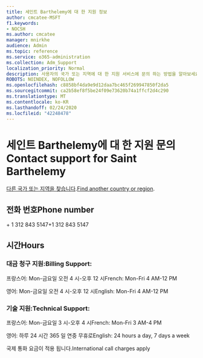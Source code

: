 ```yaml
---
title: 세인트 Barthelemy에 대 한 지원 정보
author: cmcatee-MSFT
f1.keywords:
- NOCSH
ms.author: cmcatee
manager: mnirkhe
audience: Admin
ms.topic: reference
ms.service: o365-administration
ms.collection: Adm_Support
localization_priority: Normal
description: 사용자의 국가 또는 지역에 대 한 지원 서비스에 문의 하는 방법을 알아보세요.
ROBOTS: NOINDEX, NOFOLLOW
ms.openlocfilehash: c8858bf4da9e9d12daa7bc465f269947850f2da5
ms.sourcegitcommit: ca2b58ef8f5be24f09e73620b74a1ffcf2d4c290
ms.translationtype: MT
ms.contentlocale: ko-KR
ms.lasthandoff: 02/24/2020
ms.locfileid: "42248478"
---
```

# <a name="contact-support-for-saint-barthelemy"></a><span data-ttu-id="4a123-103">세인트 Barthelemy에 대 한 지원 문의</span><span class="sxs-lookup"><span data-stu-id="4a123-103">Contact support for Saint Barthelemy</span></span>

<span data-ttu-id="4a123-104">[다른 국가 또는 지역을 찾습니다](../contact-support-for-business-products.md).</span><span class="sxs-lookup"><span data-stu-id="4a123-104">[Find another country or region](../contact-support-for-business-products.md).</span></span>

## <a name="phone-number"></a><span data-ttu-id="4a123-105">전화 번호</span><span class="sxs-lookup"><span data-stu-id="4a123-105">Phone number</span></span>
<span data-ttu-id="4a123-106">+ 1 312 843 5147</span><span class="sxs-lookup"><span data-stu-id="4a123-106">+1 312 843 5147</span></span>

## <a name="hours"></a><span data-ttu-id="4a123-107">시간</span><span class="sxs-lookup"><span data-stu-id="4a123-107">Hours</span></span>
### <a name="billing-support"></a><span data-ttu-id="4a123-108">대금 청구 지원:</span><span class="sxs-lookup"><span data-stu-id="4a123-108">Billing Support:</span></span>

<span data-ttu-id="4a123-109">프랑스어: Mon-금요일 오전 4 시-오후 12 시</span><span class="sxs-lookup"><span data-stu-id="4a123-109">French: Mon-Fri 4 AM-12 PM</span></span>

<span data-ttu-id="4a123-110">영어: Mon-금요일 오전 4 시-오후 12 시</span><span class="sxs-lookup"><span data-stu-id="4a123-110">English: Mon-Fri 4 AM-12 PM</span></span>

### <a name="technical-support"></a><span data-ttu-id="4a123-111">기술 지원:</span><span class="sxs-lookup"><span data-stu-id="4a123-111">Technical Support:</span></span>

<span data-ttu-id="4a123-112">프랑스어: Mon-금요일 3 시-오후 4 시</span><span class="sxs-lookup"><span data-stu-id="4a123-112">French: Mon-Fri 3 AM-4 PM</span></span>

<span data-ttu-id="4a123-113">영어: 하루 24 시간 365 일 연중 무휴로</span><span class="sxs-lookup"><span data-stu-id="4a123-113">English: 24 hours a day, 7 days a week</span></span>

<span data-ttu-id="4a123-114">국제 통화 요금이 적용 됩니다.</span><span class="sxs-lookup"><span data-stu-id="4a123-114">International call charges apply</span></span>
